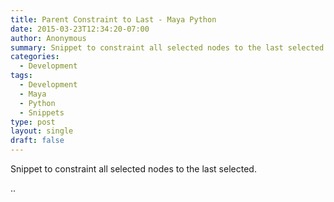```yaml
---
title: Parent Constraint to Last - Maya Python
date: 2015-03-23T12:34:20-07:00
author: Anonymous
summary: Snippet to constraint all selected nodes to the last selected.
categories:
  - Development
tags:
  - Development
  - Maya
  - Python
  - Snippets
type: post
layout: single
draft: false
---
```


Snippet to constraint all selected nodes to the last selected.

..

<script src="https://gist.github.com/pepetd/2478b457cf8e59c33e91c7c6976c407d.js"></script>
